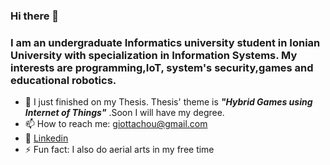 ### Hi there 👋
### I am an undergraduate Informatics university student in Ionian University with specialization in Information Systems. My interests are programming,IoT, system's security,games and educational robotics.
- 🔭 I just finished on my Thesis.  Thesis' theme is _**"Hybrid Games using Internet of Things"**_ .Soon I will have my degree.
- 📫 How to reach me: giottachou@gmail.com
- :large_blue_circle: [Linkedin](https://www.linkedin.com/in/panagiota-chouliaraki-33a0881b6/)
- ⚡ Fun fact: I also do aerial arts in my free time
<!--
**giottachou/giottachou** is a ✨ _special_ ✨ repository because its `README.md` (this file) appears on your GitHub profile.

Here are some ideas to get you started:

- 🔭 I’m currently working on ...
- 🌱 I’m currently learning ...
- 👯 I’m looking to collaborate on ...
- 🤔 I’m looking for help with ...
- 💬 Ask me about ...
- 📫 How to reach me: ...
- 😄 Pronouns: ...
- ⚡ Fun fact: ...
-->
